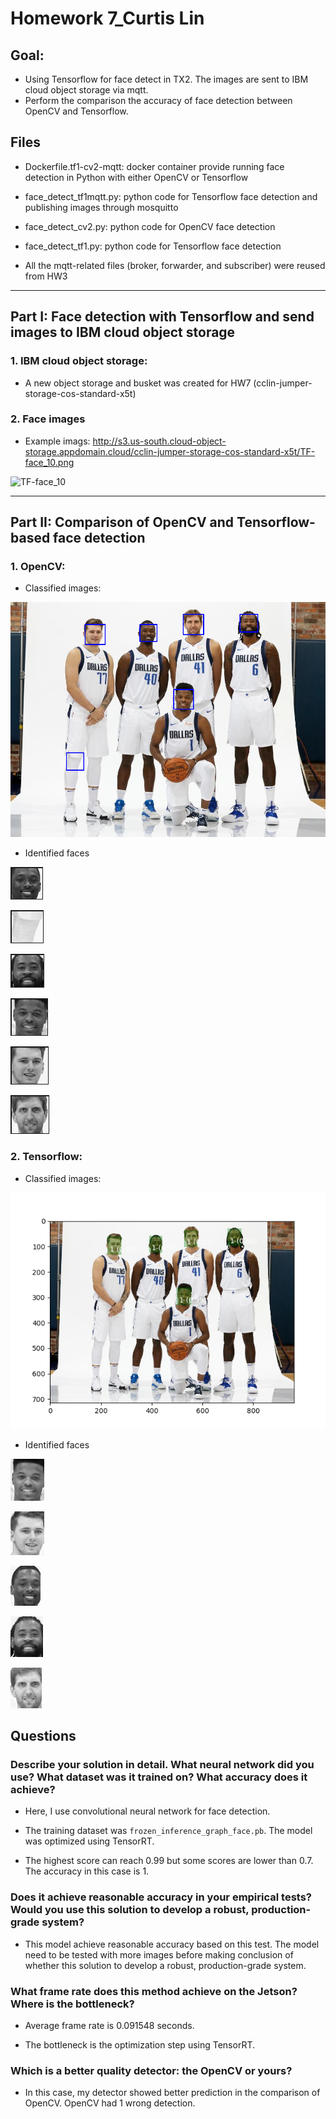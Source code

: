 # Homework 7_Curtis Lin

## Goal:
- Using Tensorflow for face detect in TX2. The images are sent to IBM cloud object storage via mqtt. 
- Perform the comparison the accuracy of face detection between OpenCV and Tensorflow. 

## Files

- Dockerfile.tf1-cv2-mqtt: docker container provide running face detection in Python with either OpenCV or Tensorflow

- face_detect_tf1mqtt.py: python code for Tensorflow face detection and publishing images through mosquitto

- face_detect_cv2.py: python code for OpenCV face detection

- face_detect_tf1.py: python code for Tensorflow face detection

- All the mqtt-related files (broker, forwarder, and subscriber) were reused from HW3

-------------------------------------------------------
## Part I: Face detection with Tensorflow and send images to IBM cloud object storage

### 1. IBM cloud object storage:
- A new object storage and busket was created for HW7 (cclin-jumper-storage-cos-standard-x5t)

### 2. Face images 

- Example imags: http://s3.us-south.cloud-object-storage.appdomain.cloud/cclin-jumper-storage-cos-standard-x5t/TF-face_10.png

![TF-face_10](http://s3.us-south.cloud-object-storage.appdomain.cloud/cclin-jumper-storage-cos-standard-x5t/TF-face_10.png)


----------------------------------------------------
## Part II: Comparison of OpenCV and Tensorflow-based face detection 

### 1. OpenCV: 

- Classified images:

![CV2_results](cv2_results.png)

- Identified faces

![CV2_face1](5252_faceCV2.png)

![CV2_face2](5353_faceCV2.png)

![CV2_face3](5454_faceCV2.png)

![CV2_face4](6060_faceCV2.png)

![CV2_face5](6161_faceCV2.png)

![CV2_face6](6262_faceCV2.png)

### 2. Tensorflow: 

- Classified images:

![TF1_results](TF1_results.png)

- Identified faces

![TF1_face1](faceTF1_0.png)

![TF1_face2](faceTF1_1.png)

![TF1_face3](faceTF1_2.png)

![TF1_face4](faceTF1_3.png)

![TF1_face5](faceTF1_4.png)


## Questions

### Describe your solution in detail. What neural network did you use? What dataset was it trained on? What accuracy does it achieve?

- Here, I use convolutional neural network for face detection. 

- The training dataset was `frozen_inference_graph_face.pb`. The model was optimized using TensorRT.

- The highest score can reach 0.99 but some scores are lower than 0.7. The accuracy in this case is 1.  

### Does it achieve reasonable accuracy in your empirical tests? Would you use this solution to develop a robust, production-grade system?

- This model achieve reasonable accuracy based on this test. The model need to be tested with more images before making conclusion of whether this solution to develop a robust, production-grade system.

### What frame rate does this method achieve on the Jetson? Where is the bottleneck?

- Average frame rate is 0.091548 seconds. 

- The bottleneck is the optimization step using TensorRT.

### Which is a better quality detector: the OpenCV or yours?

- In this case, my detector showed better prediction in the comparison of OpenCV. OpenCV had 1 wrong detection. 